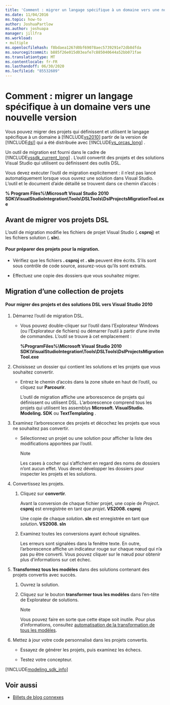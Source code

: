 ```yaml
---
title: 'Comment : migrer un langage spécifique à un domaine vers une nouvelle version'
ms.date: 11/04/2016
ms.topic: how-to
author: JoshuaPartlow
ms.author: joshuapa
manager: jillfra
ms.workload:
- multiple
ms.openlocfilehash: f8bdaea1267d0bf69078aec5739291e72db8dfda
ms.sourcegitcommit: b885f26e015d03eafe7c885040644a52bb071fae
ms.translationtype: MT
ms.contentlocale: fr-FR
ms.lasthandoff: 06/30/2020
ms.locfileid: "85532609"
---
```

# <a name="how-to-migrate-a-domain-specific-language-to-a-new-version"></a>Comment : migrer un langage spécifique à un domaine vers une nouvelle version
Vous pouvez migrer des projets qui définissent et utilisent le langage spécifique à un domaine à [!INCLUDE[vs2010](../misc/includes/vs2010_md.md)] partir de la version de [!INCLUDE[dsl](../modeling/includes/dsl_md.md)] qui a été distribuée avec [!INCLUDE[vs_orcas_long](../debugger/includes/vs_orcas_long_md.md)] .

 Un outil de migration est fourni dans le cadre de [!INCLUDE[vssdk_current_long](../misc/includes/vssdk_current_long_md.md)] . L’outil convertit des projets et des solutions Visual Studio qui utilisent ou définissent des outils DSL.

 Vous devez exécuter l’outil de migration explicitement : il n’est pas lancé automatiquement lorsque vous ouvrez une solution dans Visual Studio. L’outil et le document d’aide détaillé se trouvent dans ce chemin d’accès :

 **% Program Files%\Microsoft Visual Studio 2010 SDK\VisualStudioIntegration\Tools\DSLTools\DslProjectsMigrationTool.exe**

## <a name="before-you-migrate-your-dsl-projects"></a>Avant de migrer vos projets DSL
 L’outil de migration modifie les fichiers de projet Visual Studio (**. csproj**) et les fichiers solution (**. sln**).

#### <a name="to-prepare-projects-for-migration"></a>Pour préparer des projets pour la migration.

- Vérifiez que les fichiers **. csproj** et **. sln** peuvent être écrits. S’ils sont sous contrôle de code source, assurez-vous qu’ils sont extraits.

- Effectuez une copie des dossiers que vous souhaitez migrer.

## <a name="migrating-a-collection-of-projects"></a>Migration d’une collection de projets

#### <a name="to-migrate-dsl-projects-and-solutions-to-visual-studio-2010"></a>Pour migrer des projets et des solutions DSL vers Visual Studio 2010

1. Démarrez l’outil de migration DSL.

   - Vous pouvez double-cliquer sur l’outil dans l’Explorateur Windows (ou l’Explorateur de fichiers) ou démarrer l’outil à partir d’une invite de commandes. L’outil se trouve à cet emplacement :

        **%ProgramFiles%\Microsoft Visual Studio 2010 SDK\VisualStudioIntegration\Tools\DSLTools\DslProjectsMigrationTool.exe**

2. Choisissez un dossier qui contient les solutions et les projets que vous souhaitez convertir.

   - Entrez le chemin d’accès dans la zone située en haut de l’outil, ou cliquez sur **Parcourir**.

     L’outil de migration affiche une arborescence de projets qui définissent ou utilisent DSL. L’arborescence comprend tous les projets qui utilisent les assemblys **Microsoft. VisualStudio. Modeling. SDK** ou **TextTemplating** .

3. Examinez l’arborescence des projets et décochez les projets que vous ne souhaitez pas convertir.

   - Sélectionnez un projet ou une solution pour afficher la liste des modifications apportées par l’outil.

       > [!NOTE]
       > Les cases à cocher qui s’affichent en regard des noms de dossiers n’ont aucun effet. Vous devez développer les dossiers pour inspecter les projets et les solutions.

4. Convertissez les projets.

   1. Cliquez sur **convertir**.

        Avant la conversion de chaque fichier projet, une copie de _Project_**. csproj** est enregistrée en tant que _projet_**. VS2008. csproj**

        Une copie de chaque _solution_**. sln** est enregistrée en tant que _solution_**. VS2008. sln**

   2. Examinez toutes les conversions ayant échoué signalées.

        Les erreurs sont signalées dans la fenêtre texte. En outre, l’arborescence affiche un indicateur rouge sur chaque nœud qui n’a pas pu être converti. Vous pouvez cliquer sur le nœud pour obtenir plus d’informations sur cet échec.

5. **Transformez tous les modèles** dans des solutions contenant des projets convertis avec succès.

   1. Ouvrez la solution.

   2. Cliquez sur le bouton **transformer tous les modèles** dans l’en-tête de Explorateur de solutions.

       > [!NOTE]
       > Vous pouvez faire en sorte que cette étape soit inutile. Pour plus d’informations, consultez [automatisation de la transformation de tous les modèles](/previous-versions/visualstudio/visual-studio-2012/ff521399\(v\=vs.110\)).

6. Mettez à jour votre code personnalisé dans les projets convertis.

   - Essayez de générer les projets, puis examinez les échecs.

   - Testez votre concepteur.

[!INCLUDE[modeling_sdk_info](includes/modeling_sdk_info.md)]

## <a name="see-also"></a>Voir aussi

- [Billets de blog connexes](https://devblogs.microsoft.com/devops/the-visual-studio-modeling-sdk-is-now-available-with-visual-studio-2017/)